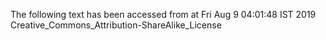 The following text has been accessed from at Fri Aug 9 04:01:48 IST 2019
Creative_Commons_Attribution-ShareAlike_License
